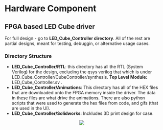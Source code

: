 # Hardware Component

## FPGA based LED Cube driver

For full design - go to <b>LED_Cube_Controller directory</b>. All of the rest are partial designs, meant for testing, debuggin, or alternative usage cases.

### Directory Structure

- <b>LED_Cube_Controller/RTL</b>: this directory has all the RTL (System Verilog) for the design, excluding the qsys verilog that which is under LED_Cube_Controller/CubeController/synthesis. <b>Top Level Module: </b> LED_Cube_Controller.sv .
- <b>LED_Cube_Controller/Animations</b>: This directory has all of the HEX files that are downloaded onto the FPGA memory inside the driver. The data in these files are what drive the animations. There are also python scripts that were used to generate the hex files from code, and gifs (that are used in the UI).
- <b>LED_Cube_Controller/Solidworks</b>: Inckludes 3D print design for case.

<p align="center">
  <img src="https://user-images.githubusercontent.com/89616796/231647137-e89bcd71-861d-403c-b2c3-f1c576e6d489.png" />
</p>
